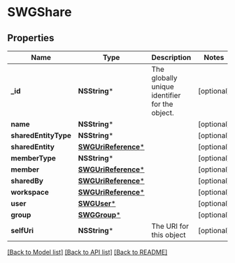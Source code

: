 # SWGShare

## Properties
Name | Type | Description | Notes
------------ | ------------- | ------------- | -------------
**_id** | **NSString*** | The globally unique identifier for the object. | [optional] 
**name** | **NSString*** |  | [optional] 
**sharedEntityType** | **NSString*** |  | [optional] 
**sharedEntity** | [**SWGUriReference***](SWGUriReference.md) |  | [optional] 
**memberType** | **NSString*** |  | [optional] 
**member** | [**SWGUriReference***](SWGUriReference.md) |  | [optional] 
**sharedBy** | [**SWGUriReference***](SWGUriReference.md) |  | [optional] 
**workspace** | [**SWGUriReference***](SWGUriReference.md) |  | [optional] 
**user** | [**SWGUser***](SWGUser.md) |  | [optional] 
**group** | [**SWGGroup***](SWGGroup.md) |  | [optional] 
**selfUri** | **NSString*** | The URI for this object | [optional] 

[[Back to Model list]](../README.md#documentation-for-models) [[Back to API list]](../README.md#documentation-for-api-endpoints) [[Back to README]](../README.md)



